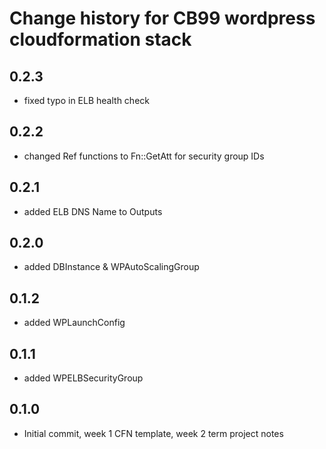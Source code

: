 # Change history for CB99 wordpress cloudformation stack

## 0.2.3

*   fixed typo in ELB health check

## 0.2.2

*   changed Ref functions to Fn::GetAtt for security group IDs

## 0.2.1

*   added ELB DNS Name to Outputs

## 0.2.0

*   added DBInstance & WPAutoScalingGroup

## 0.1.2

*   added WPLaunchConfig

## 0.1.1

*   added WPELBSecurityGroup

## 0.1.0

*   Initial commit, week 1 CFN template, week 2 term project notes
